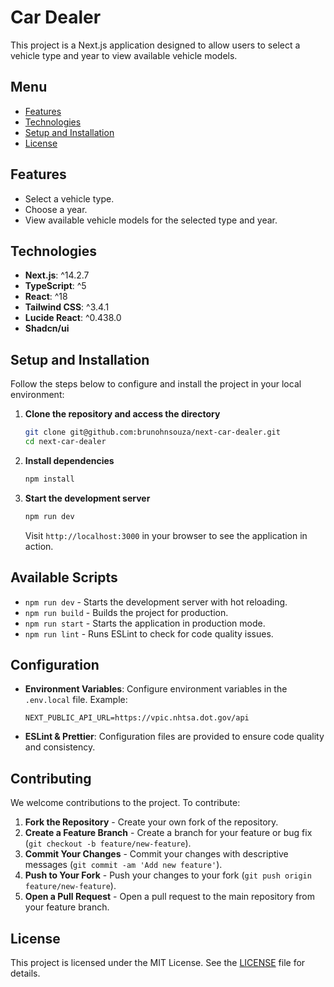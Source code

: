 # Car Dealer

This project is a Next.js application designed to allow users to select a vehicle type and year to view available vehicle models.

## Menu

- [Features](#features)
- [Technologies](#technologies)
- [Setup and Installation](#setup)
- [License](#license)

## Features

- Select a vehicle type.
- Choose a year.
- View available vehicle models for the selected type and year.

## Technologies

- **Next.js**: ^14.2.7
- **TypeScript**: ^5
- **React**: ^18
- **Tailwind CSS**: ^3.4.1
- **Lucide React**: ^0.438.0
- **Shadcn/ui**

## Setup and Installation

Follow the steps below to configure and install the project in your local environment:

1. **Clone the repository and access the directory**

   ```bash
   git clone git@github.com:brunohnsouza/next-car-dealer.git
   cd next-car-dealer
   ```

2. **Install dependencies**

   ```bash
   npm install
   ```

3. **Start the development server**

   ```bash
   npm run dev
   ```

   Visit `http://localhost:3000` in your browser to see the application in action.

## Available Scripts

- `npm run dev` - Starts the development server with hot reloading.
- `npm run build` - Builds the project for production.
- `npm run start` - Starts the application in production mode.
- `npm run lint` - Runs ESLint to check for code quality issues.

## Configuration

- **Environment Variables**: Configure environment variables in the `.env.local` file. Example:

  ```env
  NEXT_PUBLIC_API_URL=https://vpic.nhtsa.dot.gov/api
  ```

- **ESLint & Prettier**: Configuration files are provided to ensure code quality and consistency.

## Contributing

We welcome contributions to the project. To contribute:

1. **Fork the Repository** - Create your own fork of the repository.
2. **Create a Feature Branch** - Create a branch for your feature or bug fix (`git checkout -b feature/new-feature`).
3. **Commit Your Changes** - Commit your changes with descriptive messages (`git commit -am 'Add new feature'`).
4. **Push to Your Fork** - Push your changes to your fork (`git push origin feature/new-feature`).
5. **Open a Pull Request** - Open a pull request to the main repository from your feature branch.

## License

This project is licensed under the MIT License. See the [LICENSE](https://choosealicense.com/licenses/mit/) file for details.
